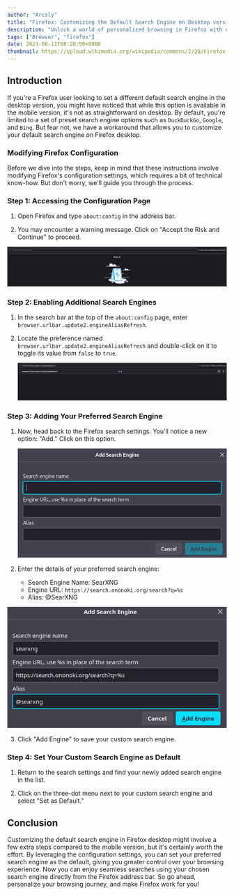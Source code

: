 ```yaml
---
author: "Arcsly"
title: "Firefox: Customizing the Default Search Engine on Desktop version"
description: "Unlock a world of personalized browsing in Firefox with our step-by-step guide. Learn how to easily customize your default search engine on the desktop version."
tags: ["Browser", "firefox"]
date: 2023-08-11T08:20:50+0800
thumbnail: https://upload.wikimedia.org/wikipedia/commons/2/28/Firefox_logo%2C_2017.svg
---
```


## Introduction

If you're a Firefox user looking to set a different default search engine in the desktop version, you might have noticed that while this option is available in the mobile version, it's not as straightforward on desktop. By default, you're limited to a set of preset search engine options such as `DuckDuckGo`, `Google`, and `Bing`. But fear not, we have a workaround that allows you to customize your default search engine on Firefox desktop.

### Modifying Firefox Configuration

Before we dive into the steps, keep in mind that these instructions involve modifying Firefox's configuration settings, which requires a bit of technical know-how. But don't worry, we'll guide you through the process.

### Step 1: Accessing the Configuration Page

1. Open Firefox and type `about:config` in the address bar.

2. You may encounter a warning message. Click on "Accept the Risk and Continue" to proceed.

![about:config](./about-config.png)

### Step 2: Enabling Additional Search Engines

1. In the search bar at the top of the `about:config` page, enter `browser.urlbar.update2.engineAliasRefresh`.

2. Locate the preference named `browser.urlbar.update2.engineAliasRefresh` and double-click on it to toggle its value from `false` to `true`.

   ![browser.urlbar.update2.engineAliasRefresh](./browser.urlbar.update2.engineAliasRefresh.png)

### Step 3: Adding Your Preferred Search Engine

1. Now, head back to the Firefox search settings. You'll notice a new option: "Add." Click on this option.

   ![Add new search engine](./Add.png)

2. Enter the details of your preferred search engine:

   - Search Engine Name: SearXNG
   - Engine URL: `https://search.ononoki.org/search?q=%s`
   - Alias: @SearXNG

![about:config](./added.png)

3. Click "Add Engine" to save your custom search engine.

### Step 4: Set Your Custom Search Engine as Default

1. Return to the search settings and find your newly added search engine in the list.

2. Click on the three-dot menu next to your custom search engine and select "Set as Default."

## Conclusion

Customizing the default search engine in Firefox desktop might involve a few extra steps compared to the mobile version, but it's certainly worth the effort. By leveraging the configuration settings, you can set your preferred search engine as the default, giving you greater control over your browsing experience. Now you can enjoy seamless searches using your chosen search engine directly from the Firefox address bar. So go ahead, personalize your browsing journey, and make Firefox work for you!